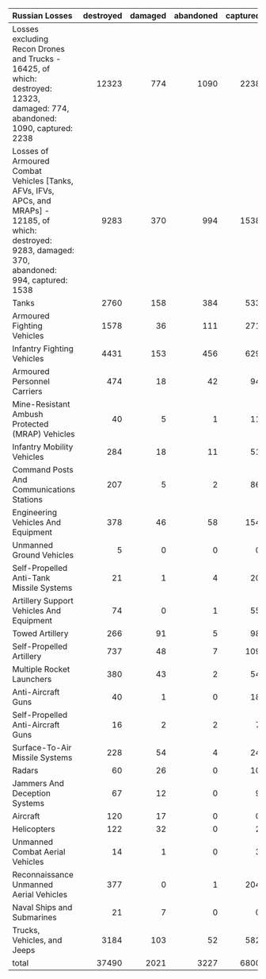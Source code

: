 | Russian Losses                                                                                                                                           |   destroyed |   damaged |   abandoned |   captured |   total |
|:---------------------------------------------------------------------------------------------------------------------------------------------------------|------------:|----------:|------------:|-----------:|--------:|
| Losses excluding Recon Drones and Trucks - 16425, of which: destroyed: 12323, damaged: 774, abandoned: 1090, captured: 2238                              |       12323 |       774 |        1090 |       2238 |   16425 |
| Losses of Armoured Combat Vehicles [Tanks, AFVs, IFVs, APCs, and MRAPs] - 12185, of which: destroyed: 9283, damaged: 370, abandoned: 994, captured: 1538 |        9283 |       370 |         994 |       1538 |   12185 |
| Tanks                                                                                                                                                    |        2760 |       158 |         384 |        533 |    3835 |
| Armoured Fighting Vehicles                                                                                                                               |        1578 |        36 |         111 |        271 |    1996 |
| Infantry Fighting Vehicles                                                                                                                               |        4431 |       153 |         456 |        629 |    5669 |
| Armoured Personnel Carriers                                                                                                                              |         474 |        18 |          42 |         94 |     628 |
| Mine-Resistant Ambush Protected  (MRAP) Vehicles                                                                                                         |          40 |         5 |           1 |         11 |      57 |
| Infantry Mobility Vehicles                                                                                                                               |         284 |        18 |          11 |         51 |     364 |
| Command Posts And Communications Stations                                                                                                                |         207 |         5 |           2 |         86 |     300 |
| Engineering Vehicles And Equipment                                                                                                                       |         378 |        46 |          58 |        154 |     636 |
| Unmanned Ground Vehicles                                                                                                                                 |           5 |         0 |           0 |          0 |       5 |
| Self-Propelled Anti-Tank Missile Systems                                                                                                                 |          21 |         1 |           4 |         20 |      46 |
| Artillery Support Vehicles And Equipment                                                                                                                 |          74 |         0 |           1 |         55 |     130 |
| Towed Artillery                                                                                                                                          |         266 |        91 |           5 |         98 |     460 |
| Self-Propelled Artillery                                                                                                                                 |         737 |        48 |           7 |        109 |     901 |
| Multiple Rocket Launchers                                                                                                                                |         380 |        43 |           2 |         54 |     479 |
| Anti-Aircraft Guns                                                                                                                                       |          40 |         1 |           0 |         18 |      59 |
| Self-Propelled Anti-Aircraft Guns                                                                                                                        |          16 |         2 |           2 |          7 |      27 |
| Surface-To-Air Missile Systems                                                                                                                           |         228 |        54 |           4 |         24 |     310 |
| Radars                                                                                                                                                   |          60 |        26 |           0 |         10 |      96 |
| Jammers And Deception Systems                                                                                                                            |          67 |        12 |           0 |          9 |      88 |
| Aircraft                                                                                                                                                 |         120 |        17 |           0 |          0 |     137 |
| Helicopters                                                                                                                                              |         122 |        32 |           0 |          2 |     156 |
| Unmanned Combat Aerial Vehicles                                                                                                                          |          14 |         1 |           0 |          3 |      18 |
| Reconnaissance Unmanned Aerial Vehicles                                                                                                                  |         377 |         0 |           1 |        204 |     582 |
| Naval Ships and Submarines                                                                                                                               |          21 |         7 |           0 |          0 |      28 |
| Trucks, Vehicles, and Jeeps                                                                                                                              |        3184 |       103 |          52 |        582 |    3921 |
| total                                                                                                                                                    |       37490 |      2021 |        3227 |       6800 |   49538 |
